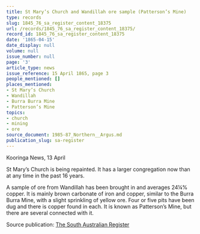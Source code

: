 ```yaml
---
title: St Mary’s Church and Wandillah ore sample (Patterson’s Mine)
type: records
slug: 1845_76_sa_register_content_18375
url: /records/1845_76_sa_register_content_18375/
record_id: 1845_76_sa_register_content_18375
date: '1865-04-15'
date_display: null
volume: null
issue_number: null
page: '3'
article_type: news
issue_reference: 15 April 1865, page 3
people_mentioned: []
places_mentioned:
- St Mary’s Church
- Wandillah
- Burra Burra Mine
- Patterson’s Mine
topics:
- church
- mining
- ore
source_document: 1985-87_Northern__Argus.md
publication_slug: sa-register
---
```


Kooringa News, 13 April

St Mary’s Church is being repainted.  It has a larger congregation now than at any time in the past 16 years.

A sample of ore from Wandillah has been brought in and averages 24¼% copper.  It is mainly brown carbonate of iron and copper, similar to the Burra Burra Mine, with a slight sprinkling of yellow ore.  Four or five pits have been dug and there is copper found in each.  It is known as Patterson’s Mine, but there are several connected with it.

Source publication: [The South Australian Register](/publications/sa-register/)
